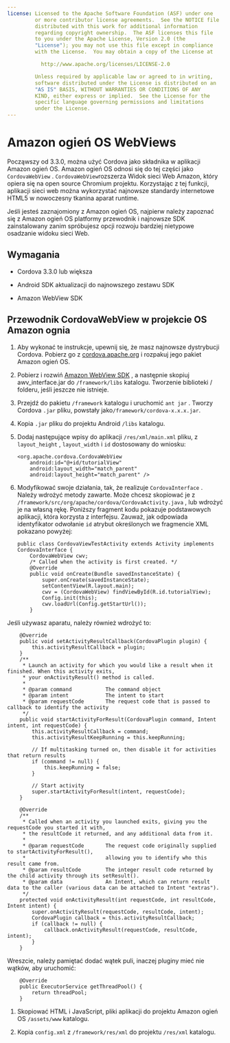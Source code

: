 ```yaml
---
license: Licensed to the Apache Software Foundation (ASF) under one
         or more contributor license agreements.  See the NOTICE file
         distributed with this work for additional information
         regarding copyright ownership.  The ASF licenses this file
         to you under the Apache License, Version 2.0 (the
         "License"); you may not use this file except in compliance
         with the License.  You may obtain a copy of the License at

           http://www.apache.org/licenses/LICENSE-2.0

         Unless required by applicable law or agreed to in writing,
         software distributed under the License is distributed on an
         "AS IS" BASIS, WITHOUT WARRANTIES OR CONDITIONS OF ANY
         KIND, either express or implied.  See the License for the
         specific language governing permissions and limitations
         under the License.
---
```


# Amazon ogień OS WebViews

Począwszy od 3.3.0, można użyć Cordova jako składnika w aplikacji Amazon ogień OS. Amazon ogień OS odnosi się do tej części jako `CordovaWebView` . `CordovaWebView`rozszerza Widok sieci Web Amazon, który opiera się na open source Chromium projektu. Korzystając z tej funkcji, aplikacji sieci web można wykorzystać najnowsze standardy internetowe HTML5 w nowoczesny tkanina aparat runtime.

Jeśli jesteś zaznajomiony z Amazon ogień OS, najpierw należy zapoznać się z Amazon ogień OS platformy przewodnik i najnowsze SDK zainstalowany zanim spróbujesz opcji rozwoju bardziej nietypowe osadzanie widoku sieci Web.

## Wymagania

*   Cordova 3.3.0 lub większa

*   Android SDK aktualizacji do najnowszego zestawu SDK

*   Amazon WebView SDK

## Przewodnik CordovaWebView w projekcie OS Amazon ognia

1.  Aby wykonać te instrukcje, upewnij się, że masz najnowsze dystrybucji Cordova. Pobierz go z [cordova.apache.org][1] i rozpakuj jego pakiet Amazon ogień OS.

2.  Pobierz i rozwiń [Amazon WebView SDK][2] , a następnie skopiuj awv_interface.jar do `/framework/libs` katalogu. Tworzenie biblioteki / folderu, jeśli jeszcze nie istnieje.

3.  Przejdź do pakietu `/framework` katalogu i uruchomić `ant jar` . Tworzy Cordova `.jar` pliku, powstały jako`/framework/cordova-x.x.x.jar`.

4.  Kopia `.jar` pliku do projektu Android `/libs` katalogu.

5.  Dodaj następujące wpisy do aplikacji `/res/xml/main.xml` pliku, z `layout_height` , `layout_width` i `id` dostosowany do wniosku:
    
        <org.apache.cordova.CordovaWebView
            android:id="@+id/tutorialView"
            android:layout_width="match_parent"
            android:layout_height="match_parent" />
        

6.  Modyfikować swoje działania, tak, że realizuje `CordovaInterface` . Należy wdrożyć metody zawarte. Może chcesz skopiować je z `/framework/src/org/apache/cordova/CordovaActivity.java` , lub wdrożyć je na własną rękę. Poniższy fragment kodu pokazuje podstawowych aplikacji, która korzysta z interfejsu. Zauważ, jak odpowiada identyfikator odwołanie `id` atrybut określonych we fragmencie XML pokazano powyżej:
    
        public class CordovaViewTestActivity extends Activity implements CordovaInterface {
            CordovaWebView cwv;
            /* Called when the activity is first created. */
            @Override
            public void onCreate(Bundle savedInstanceState) {
                super.onCreate(savedInstanceState);
                setContentView(R.layout.main);
                cwv = (CordovaWebView) findViewById(R.id.tutorialView);
                Config.init(this);
                cwv.loadUrl(Config.getStartUrl());
            }
        

 [1]: http://cordova.apache.org
 [2]: https://developer.amazon.com/sdk/fire/IntegratingAWV.html#installawv

Jeśli używasz aparatu, należy również wdrożyć to:

        @Override
        public void setActivityResultCallback(CordovaPlugin plugin) {
            this.activityResultCallback = plugin;
        }
        /**
         * Launch an activity for which you would like a result when it finished. When this activity exits,
         * your onActivityResult() method is called.
         *
         * @param command           The command object
         * @param intent            The intent to start
         * @param requestCode       The request code that is passed to callback to identify the activity
         */
        public void startActivityForResult(CordovaPlugin command, Intent intent, int requestCode) {
            this.activityResultCallback = command;
            this.activityResultKeepRunning = this.keepRunning;
    
            // If multitasking turned on, then disable it for activities that return results
            if (command != null) {
                this.keepRunning = false;
            }
    
            // Start activity
            super.startActivityForResult(intent, requestCode);
        }
    
        @Override
        /**
         * Called when an activity you launched exits, giving you the requestCode you started it with,
         * the resultCode it returned, and any additional data from it.
         *
         * @param requestCode       The request code originally supplied to startActivityForResult(),
         *                          allowing you to identify who this result came from.
         * @param resultCode        The integer result code returned by the child activity through its setResult().
         * @param data              An Intent, which can return result data to the caller (various data can be attached to Intent "extras").
         */
        protected void onActivityResult(int requestCode, int resultCode, Intent intent) {
            super.onActivityResult(requestCode, resultCode, intent);
            CordovaPlugin callback = this.activityResultCallback;
            if (callback != null) {
                callback.onActivityResult(requestCode, resultCode, intent);
            }
        }
    

Wreszcie, należy pamiętać dodać wątek puli, inaczej pluginy mieć nie wątków, aby uruchomić:

        @Override
        public ExecutorService getThreadPool() {
            return threadPool;
        }
    

1.  Skopiować HTML i JavaScript, pliki aplikacji do projektu Amazon ogień OS `/assets/www` katalogu.

2.  Kopia `config.xml` z `/framework/res/xml` do projektu `/res/xml` katalogu.
